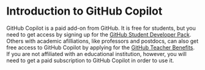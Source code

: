 # Introduction to GitHub Copilot

GitHub Copilot is a paid add-on from GitHub. It is free for students, but you need to get access by signing up for the [GitHub Student Developer Pack](https://education.github.com/pack). Others with academic afilliations, like professors and postdocs, can also get free access to GitHub Copilot by applying for the [GitHub Teacher Benefits](https://education.github.com/teachers). If you are not affiliated with an educational institution, however, you will need to get a paid subscription to GitHub Copilot in order to use it.

